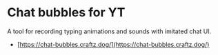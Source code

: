 Chat bubbles for YT
==================

A tool for recording typing animations and sounds with imitated chat UI.

- [https://chat-bubbles.craftz.dog/](https://chat-bubbles.craftz.dog/)

